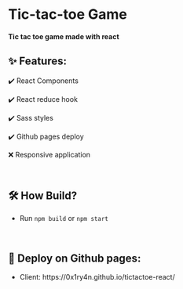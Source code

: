 <h1>Tic-tac-toe Game</h1>

<h4>Tic tac toe game made with react</h4>

<h2>✨ Features:</h2>
<p> ✔️ React Components </p>
<p> ✔️ React reduce hook</p>
<p> ✔️ Sass styles </p>  
<p> ✔️ Github pages deploy 
<p> ❌ Responsive application </p>

<br>

<h2>🛠️ How Build?</h2>
<ul>
  <li>Run <code>npm build</code> or <code>npm start</code></li>
</ul>

<br>

<h2>🚀 Deploy on Github pages:</h2>
<ul>
  <li>Client: https://0x1ry4n.github.io/tictactoe-react/</li>
</ul>

